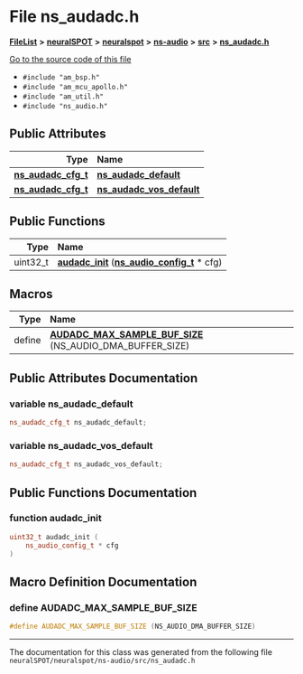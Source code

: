 

# File ns\_audadc.h



[**FileList**](files.md) **>** [**neuralSPOT**](dir_75594cce7c7773aa3cb253214bf56510.md) **>** [**neuralspot**](dir_b737d82f35ec218ac5a7ef4105db9c0e.md) **>** [**ns-audio**](dir_45211a8475460839574f71aa108f4957.md) **>** [**src**](dir_e70eef2d5115541d1d6cb7ad27f30382.md) **>** [**ns\_audadc.h**](ns__audadc_8h.md)

[Go to the source code of this file](ns__audadc_8h_source.md)



* `#include "am_bsp.h"`
* `#include "am_mcu_apollo.h"`
* `#include "am_util.h"`
* `#include "ns_audio.h"`





















## Public Attributes

| Type | Name |
| ---: | :--- |
|  [**ns\_audadc\_cfg\_t**](structns__audadc__cfg__t.md) | [**ns\_audadc\_default**](#variable-ns_audadc_default)  <br> |
|  [**ns\_audadc\_cfg\_t**](structns__audadc__cfg__t.md) | [**ns\_audadc\_vos\_default**](#variable-ns_audadc_vos_default)  <br> |
















## Public Functions

| Type | Name |
| ---: | :--- |
|  uint32\_t | [**audadc\_init**](#function-audadc_init) ([**ns\_audio\_config\_t**](ns__audio_8h.md#typedef-ns_audio_config_t) \* cfg) <br> |



























## Macros

| Type | Name |
| ---: | :--- |
| define  | [**AUDADC\_MAX\_SAMPLE\_BUF\_SIZE**](ns__audadc_8h.md#define-audadc_max_sample_buf_size)      (NS\_AUDIO\_DMA\_BUFFER\_SIZE)<br> |

## Public Attributes Documentation




### variable ns\_audadc\_default 

```C++
ns_audadc_cfg_t ns_audadc_default;
```






### variable ns\_audadc\_vos\_default 

```C++
ns_audadc_cfg_t ns_audadc_vos_default;
```



## Public Functions Documentation




### function audadc\_init 

```C++
uint32_t audadc_init (
    ns_audio_config_t * cfg
) 
```



## Macro Definition Documentation





### define AUDADC\_MAX\_SAMPLE\_BUF\_SIZE 

```C++
#define AUDADC_MAX_SAMPLE_BUF_SIZE (NS_AUDIO_DMA_BUFFER_SIZE)
```




------------------------------
The documentation for this class was generated from the following file `neuralSPOT/neuralspot/ns-audio/src/ns_audadc.h`

